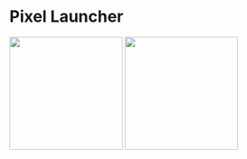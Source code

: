# Pixel Launcher
<img src="https://github.com/tushar09/Pixel-Launcher/blob/master/screens/dash.jpg" width="200">
<img src="https://github.com/tushar09/Pixel-Launcher/blob/master/screens/home.jpg" width="200">